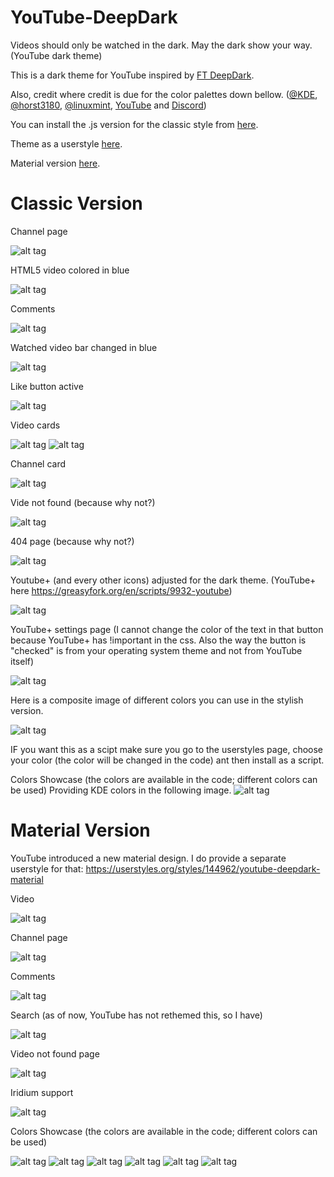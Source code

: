 # YouTube-DeepDark
Videos should only be watched in the dark. May the dark show your way. (YouTube dark theme)

This is a dark theme for YouTube inspired by [FT DeepDark](https://addons.mozilla.org/en-US/firefox/addon/ft-deepdark/?src=search).

Also, credit where credit is due for the color palettes down bellow. ([@KDE](https://github.com/KDE), [@horst3180](https://github.com/horst3180), [@linuxmint](https://github.com/linuxmint), [YouTube](https://www.youtube.com/) and [Discord](https://discordapp.com/))

You can install the .js version for the classic style from [here](https://greasyfork.org/en/scripts/25333-youtube-deepdark).

Theme as a userstyle [here](https://userstyles.org/styles/135831/youtube-deepdark).

Material version [here](https://userstyles.org/styles/144962/youtube-deepdark-material).

# Classic Version
Channel page

![alt tag](https://i.imgur.com/345bBev.png)

HTML5 video colored in blue

![alt tag](https://i.imgur.com/UGPQusT.png)

Comments

![alt tag](https://i.imgur.com/OZX1PEf.png)

Watched video bar changed in blue

![alt tag](https://i.imgur.com/MWyXmmz.png)

Like button active

![alt tag](https://i.imgur.com/1YJ29Qi.png)

Video cards

![alt tag](https://i.imgur.com/25iLUU6.png)  ![alt tag](https://i.imgur.com/rbe7IxT.png)

Channel card

![alt tag](https://i.imgur.com/0xUX5xD.png)

Vide not found (because why not?)

![alt tag](https://i.imgur.com/QMyw2zj.png)

404 page (because why not?)

![alt tag](https://i.imgur.com/CdOvw4k.png)

Youtube+ (and every other icons) adjusted for the dark theme. (YouTube+ here https://greasyfork.org/en/scripts/9932-youtube)

![alt tag](https://i.imgur.com/rs9XeBR.png)

YouTube+ settings page (I cannot change the color of the text in that button because YouTube+ has !important in the css. Also the way the button is "checked" is from your operating system theme and not from YouTube itself)

![alt tag](https://i.imgur.com/LtFx5qx.png)

Here is a composite image of different colors you can use in the stylish version. 

![alt tag](https://i.imgur.com/tm76ftu.png)

IF you want this as a scipt make sure you go to the userstyles page, choose your color (the color will be changed in the code) ant then install as a script.

Colors Showcase (the colors are available in the code; different colors can be used)
Providing KDE colors in the following image.
![alt tag](https://i.imgur.com/WoskdFg.png)



# Material Version
YouTube introduced a new material design. I do provide a separate userstyle for that:
https://userstyles.org/styles/144962/youtube-deepdark-material

Video

![alt tag](https://i.imgur.com/eHhQ65i.png)

Channel page

![alt tag](https://i.imgur.com/trOpcVP.png)

Comments

![alt tag](https://i.imgur.com/bxR5KPF.png)

Search (as of now, YouTube has not rethemed this, so I have)

![alt tag](https://i.imgur.com/zYuNjcY.png)

Video not found page

![alt tag](https://i.imgur.com/vgx1jgB.png)

Iridium support

![alt tag](https://i.imgur.com/Q1eunsx.png)

Colors Showcase (the colors are available in the code; different colors can be used)

![alt tag](https://i.imgur.com/T4v2wxQ.png)
![alt tag](https://i.imgur.com/rweJK1S.png)
![alt tag](https://i.imgur.com/Jm124rA.png)
![alt tag](https://i.imgur.com/UTQcv8e.png)
![alt tag](https://i.imgur.com/BHvpR2M.png)
![alt tag](https://i.imgur.com/exDFRcI.png)
